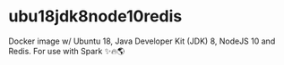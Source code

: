 # ubu18jdk8node10redis
Docker image w/   Ubuntu 18, Java Developer Kit (JDK) 8, NodeJS 10 and Redis. For use with Spark ✨🔥🌎
